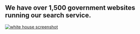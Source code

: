 ## We have over 1,500 government websites running our search service.

[![white house screenshot](http://f22818b4dfc10241d8a3-f1564c64756a8cfee25b6b19953b1d23.r31.cf2.rackcdn.com/promo-customers.png)](http://www.whitehouse.gov/)

